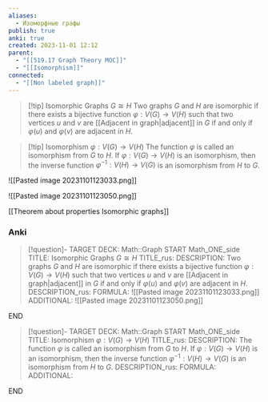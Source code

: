 ```yaml
---
aliases:
  - Изоморфные графы
publish: true
anki: true
created: 2023-11-01 12:12
parent:
  - "[[519.17 Graph Theory MOC]]"
  - "[[Isomorphism]]"
connected:
  - "[[Non labeled graph]]"
---
```


> [!tip] Isomorphic Graphs $G \cong H$
> Two graphs $G$ and $H$ are isomorphic if there exists a bijective function $φ : V (G) → V (H)$ such that two vertices $u$ and $v$ are [[Adjacent in graph|adjacent]] in $G$ if and only if $φ(u)$ and $φ(v)$ are adjacent in $H$.

> [!tip] Isomorphism $φ : V(G) → V(H)$
The function $φ$ is called an isomorphism from $G$ to $H$. 
If $φ : V(G) → V(H)$ is an isomorphism, then the inverse function $φ^{−1} :V(H)→V(G)$ is an isomorphism from $H$ to $G$.

![[Pasted image 20231101123033.png]]

![[Pasted image 20231101123050.png]]


[[Theorem about properties Isomorphic graphs]]


### Anki
> [!question]-
TARGET DECK: Math::Graph
START
Math_ONE_side
TITLE: Isomorphic Graphs $G \cong H$
TITLE_rus: 
DESCRIPTION: Two graphs $G$ and $H$ are isomorphic if there exists a bijective function $φ : V (G) → V (H)$ such that two vertices $u$ and $v$ are [[Adjacent in graph|adjacent]] in $G$ if and only if $φ(u)$ and $φ(v)$ are adjacent in $H$.
DESCRIPTION_rus: 
FORMULA: ![[Pasted image 20231101123033.png]]
ADDITIONAL: ![[Pasted image 20231101123050.png]]
<!--ID: 1699165566595-->
END

> [!question]-
TARGET DECK: Math::Graph
START
Math_ONE_side
TITLE: Isomorphism $φ : V(G) → V(H)$
TITLE_rus: 
DESCRIPTION: The function $φ$ is called an isomorphism from $G$ to $H$. 
If $φ : V(G) → V(H)$ is an isomorphism, then the inverse function $φ^{−1} :V(H)→V(G)$ is an isomorphism from $H$ to $G$.
DESCRIPTION_rus: 
FORMULA: 
ADDITIONAL:
<!--ID: 1699165566620-->
END

